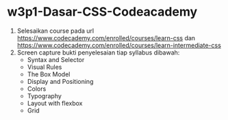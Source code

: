 # w3p1-Dasar-CSS-Codeacademy

1. Selesaikan course pada url https://www.codecademy.com/enrolled/courses/learn-css dan https://www.codecademy.com/enrolled/courses/learn-intermediate-css
2. Screen capture bukti penyelesaian tiap syllabus dibawah:
    - Syntax and Selector
    - Visual Rules
    - The Box Model
    - Display and Positioning
    - Colors
    - Typography
    - Layout with flexbox
    - Grid
